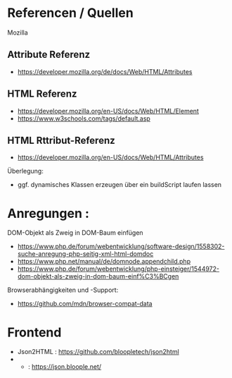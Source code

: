 # Referencen / Quellen
Mozilla

## Attribute Referenz
* https://developer.mozilla.org/de/docs/Web/HTML/Attributes

## HTML Referenz
* https://developer.mozilla.org/en-US/docs/Web/HTML/Element
* https://www.w3schools.com/tags/default.asp

## HTML Rttribut-Referenz 
* https://developer.mozilla.org/en-US/docs/Web/HTML/Attributes

Überlegung:
* ggf. dynamisches Klassen erzeugen über ein buildScript laufen lassen


# Anregungen :

DOM-Objekt als Zweig in DOM-Baum einfügen
* https://www.php.de/forum/webentwicklung/software-design/1558302-suche-anregung-php-seitig-xml-html-domdoc
* https://www.php.net/manual/de/domnode.appendchild.php
* https://www.php.de/forum/webentwicklung/php-einsteiger/1544972-dom-objekt-als-zweig-in-dom-baum-einf%C3%BCgen


Browserabhängigkeiten und -Support:
* https://github.com/mdn/browser-compat-data


# Frontend
* Json2HTML : https://github.com/bloopletech/json2html
* - : https://json.bloople.net/

